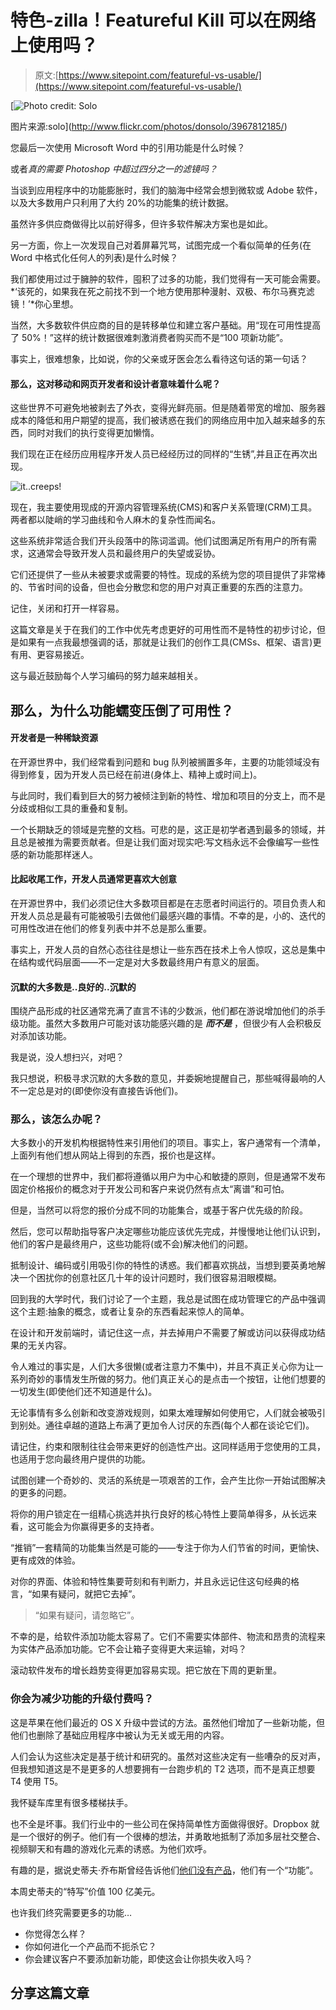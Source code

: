 # 特色-zilla！Featureful Kill 可以在网络上使用吗？

> 原文:[https://www.sitepoint.com/featureful-vs-usable/](https://www.sitepoint.com/featureful-vs-usable/)

[![Photo credit: Ѕolo](../Images/d69e631ea15d83c1b223bcc4660386b5.png)

图片来源:ѕolo](http://www.flickr.com/photos/donsolo/3967812185/) 

您最后一次使用 Microsoft Word 中的引用功能是什么时候？

或者*真的需要 Photoshop 中超过四分之一的滤镜吗？*

当谈到应用程序中的功能膨胀时，我们的脑海中经常会想到微软或 Adobe 软件，以及大多数用户只利用了大约 20%的功能集的统计数据。

虽然许多供应商做得比以前好得多，但许多软件解决方案也是如此。

另一方面，你上一次发现自己对着屏幕咒骂，试图完成一个看似简单的任务(在 Word 中格式化任何人的列表)是什么时候？

我们都使用过过于臃肿的软件，囤积了过多的功能，我们觉得有一天可能会需要。
 *‘该死的，如果我在死之前找不到一个地方使用那种漫射、双极、布尔马赛克滤镜！’*你心里想。

当然，大多数软件供应商的目的是转移单位和建立客户基础。用“现在可用性提高了 50%！”这样的统计数据很难刺激消费者购买而不是“100 项新功能”。

事实上，很难想象，比如说，你的父亲或牙医会怎么看待这句话的第一句话？

#### 那么，这对移动和网页开发者和设计者意味着什么呢？

这些世界不可避免地被剥去了外衣，变得光鲜亮丽。但是随着带宽的增加、服务器成本的降低和用户期望的提高，我们被诱惑在我们的网络应用中加入越来越多的东西，同时对我们的执行变得更加懒惰。

我们现在正在经历应用程序开发人员已经经历过的同样的“生锈”,并且正在再次出现。

![it..creeps!](../Images/7b3b8108966ef6fdce238323e974e91b.png)

现在，我主要使用现成的开源内容管理系统(CMS)和客户关系管理(CRM)工具。两者都以陡峭的学习曲线和令人麻木的复杂性而闻名。

这些系统非常适合我们开头段落中的陈词滥调。他们试图满足所有用户的所有需求，这通常会导致开发人员和最终用户的失望或妥协。

它们还提供了一些从未被要求或需要的特性。现成的系统为您的项目提供了非常棒的、节省时间的设备，但也会分散您和您的用户对真正重要的东西的注意力。

记住，关闭和打开一样容易。

这篇文章是关于在我们的工作中优先考虑更好的可用性而不是特性的初步讨论，但是如果有一点我最想强调的话，那就是让我们的创作工具(CMSs、框架、语言)更有用、更容易接近。

这与最近鼓励每个人学习编码的努力越来越相关。

## 那么，为什么功能蠕变压倒了可用性？

#### 开发者是一种稀缺资源

在开源世界中，我们经常看到问题和 bug 队列被搁置多年，主要的功能领域没有得到修复，因为开发人员已经在前进(身体上、精神上或时间上)。

与此同时，我们看到巨大的努力被倾注到新的特性、增加和项目的分支上，而不是分歧或相似工具的重叠和复制。

一个长期缺乏的领域是完整的文档。可悲的是，这正是初学者遇到最多的领域，并且总是被推为需要贡献者。但是让我们面对现实吧:写文档永远不会像编写一些性感的新功能那样迷人。

#### 比起收尾工作，开发人员通常更喜欢大创意

在开源世界中，我们必须记住大多数项目都是在志愿者时间运行的。项目负责人和开发人员总是最有可能被吸引去做他们最感兴趣的事情。不幸的是，小的、迭代的可用性改进在他们的修复列表中并不总是那么重要。

事实上，开发人员的自然心态往往是想让一些东西在技术上令人惊叹，这总是集中在结构或代码层面——不一定是对大多数最终用户有意义的层面。

#### 沉默的大多数是..良好的..沉默的

围绕产品形成的社区通常充满了直言不讳的少数派，他们都在游说增加他们的杀手级功能。虽然大多数用户可能对该功能感兴趣的是 ***而不是*** ，但很少有人会积极反对添加该功能。

我是说，没人想扫兴，对吧？

我只想说，积极寻求沉默的大多数的意见，并委婉地提醒自己，那些喊得最响的人不一定总是对的(即使你没有直接告诉他们)。

### 那么，该怎么办呢？

大多数小的开发机构根据特性来引用他们的项目。事实上，客户通常有一个清单，上面列有他们想从网站上得到的东西，报价也是这样。

在一个理想的世界中，我们都将遵循以用户为中心和敏捷的原则，但是通常不发布固定价格报价的概念对于开发公司和客户来说仍然有点太“离谱”和可怕。

但是，当然可以将您的报价分成不同的功能集合，或基于客户优先级的阶段。

然后，您可以帮助指导客户决定哪些功能应该优先完成，并慢慢地让他们认识到，他们的客户是最终用户，这些功能将(或不会)解决他们的问题。

抵制设计、编码或引用吸引你的特性的诱惑。我们都喜欢挑战，当想到要英勇地解决一个困扰你的创意社区几十年的设计问题时，我们很容易泪眼模糊。

回到我的大学时代，我们讨论了一个主题，我总是试图在成功管理它的产品中强调这个主题:抽象的概念，或者让复杂的东西看起来惊人的简单。

在设计和开发前端时，请记住这一点，并去掉用户不需要了解或访问以获得成功结果的无关内容。

令人难过的事实是，人们大多很懒(或者注意力不集中)，并且不真正关心你为让一系列奇妙的事情发生所做的努力。他们真正关心的是点击一个按钮，让他们想要的一切发生(即使他们还不知道是什么)。

无论事情有多么创新和改变游戏规则，如果太难理解如何使用它，人们就会被吸引到别处。通往卓越的道路上布满了更加令人讨厌的东西(每个人都在谈论它们)。

请记住，约束和限制往往会带来更好的创造性产出。这同样适用于您使用的工具，也适用于您向最终用户提供的功能。

试图创建一个奇妙的、灵活的系统是一项艰苦的工作，会产生比你一开始试图解决的更多的问题。

将你的用户锁定在一组精心挑选并执行良好的核心特性上要简单得多，从长远来看，这可能会为你赢得更多的支持者。

“推销”一套精简的功能集当然是可能的——专注于你为人们节省的时间，更愉快、更有成效的体验。

对你的界面、体验和特性集要苛刻和有判断力，并且永远记住这句经典的格言，“如果有疑问，就把它去掉”。

> “如果有疑问，请忽略它”。

不幸的是，给软件添加功能太容易了。它们不需要实体部件、物流和昂贵的流程来为实体产品添加功能。它不会让箱子变得更大来运输，对吗？

滚动软件发布的增长趋势变得更加容易实现。把它放在下周的更新里。

### 你会为减少功能的升级付费吗？

这是苹果在他们最近的 OS X 升级中尝试的方法。虽然他们增加了一些新功能，但他们也删除了基础应用程序中被认为无关或无用的内容。

人们会认为这些决定是基于统计和研究的。虽然对这些决定有一些嘈杂的反对声，但我想知道这是不是更多的人想要拥有一台跑步机的 T2 选项，而不是真正想要 T4 使用 T5。

我怀疑车库里有很多楼梯扶手。

也不全是坏事。我们行业中的一些公司在保持简单性方面做得很好。Dropbox 就是一个很好的例子。他们有一个很棒的想法，并勇敢地抵制了添加多层社交整合、视频聊天和有趣的游戏化元素的诱惑。为他们欢呼。

有趣的是，据说史蒂夫·乔布斯曾经告诉他们[他们没有产品](http://finance.yahoo.com/news/steve-jobs-once-vowed-kill-153309439.html)，他们有一个“功能”。

本周史蒂夫的“特写”价值 100 亿美元。

也许我们终究需要更多的功能…

*   你觉得怎么样？
*   你如何进化一个产品而不扼杀它？
*   你会建议客户不要添加新功能，即使这会让你损失收入吗？

## 分享这篇文章